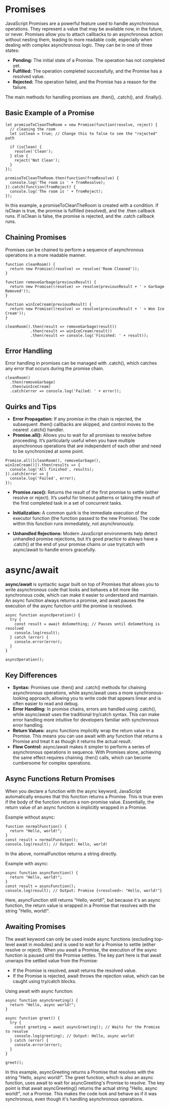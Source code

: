 # Promises

JavaScript Promises are a powerful feature used to handle asynchronous operations. They represent a value that may be available now, in the future, or never. Promises allow you to attach callbacks to an asynchronous action without nesting them, leading to more readable code, especially when dealing with complex asynchronous logic. They can be in one of three states:

* **Pending:** The initial state of a Promise. The operation has not completed yet.
* **Fulfilled:** The operation completed successfully, and the Promise has a resolved value.
* **Rejected:** The operation failed, and the Promise has a reason for the failure.

The main methods for handling promises are .then(), .catch(), and .finally().

## Basic Example of a Promise

```
let promiseToCleanTheRoom = new Promise(function(resolve, reject) {
  // cleaning the room
  let isClean = true; // Change this to false to see the "rejected" path

  if (isClean) {
    resolve('Clean');
  } else {
    reject('Not Clean');
  }
});

promiseToCleanTheRoom.then(function(fromResolve) {
  console.log('The room is ' + fromResolve);
}).catch(function(fromReject) {
  console.log('The room is ' + fromReject);
});
```

In this example, a promiseToCleanTheRoom is created with a condition. If isClean is true, the promise is fulfilled (resolved), and the .then callback runs. If isClean is false, the promise is rejected, and the .catch callback runs.

## Chaining Promises

Promises can be chained to perform a sequence of asynchronous operations in a more readable manner.

```
function cleanRoom() {
  return new Promise((resolve) => resolve('Room Cleaned'));
}

function removeGarbage(previousResult) {
  return new Promise((resolve) => resolve(previousResult + ' > Garbage Removed'));
}

function winIceCream(previousResult) {
  return new Promise((resolve) => resolve(previousResult + ' > Won Ice Cream'));
}

cleanRoom().then(result => removeGarbage(result))
           .then(result => winIceCream(result))
           .then(result => console.log('Finished: ' + result));
```

## Error Handling

Error handling in promises can be managed with .catch(), which catches any error that occurs during the promise chain.

```
cleanRoom()
  .then(removeGarbage)
  .then(winIceCream)
  .catch(error => console.log('Failed: ' + error));
```

## Quirks and Tips

* **Error Propagation:** If any promise in the chain is rejected, the subsequent .then() callbacks are skipped, and control moves to the nearest .catch() handler.
* **Promise.all():** Allows you to wait for all promises to resolve before proceeding. It’s particularly useful when you have multiple asynchronous operations that are independent of each other and need to be synchronized at some point.

```
Promise.all([cleanRoom(), removeGarbage(), winIceCream()]).then(results => {
  console.log('All finished', results);
}).catch(error => {
  console.log('Failed', error);
});
```

* **Promise.race():** Returns the result of the first promise to settle (either resolve or reject). It’s useful for timeout patterns or taking the result of the first completed task in a set of concurrent tasks.

* **Initialization:** A common quirk is the immediate execution of the executor function (the function passed to the new Promise). The code within this function runs immediately, not asynchronously.

* **Unhandled Rejections:** Modern JavaScript environments help detect unhandled promise rejections, but it’s good practice to always have a .catch() at the end of your promise chains or use try/catch with async/await to handle errors gracefully.

# async/await

**async/await** is syntactic sugar built on top of Promises that allows you to write asynchronous code that looks and behaves a bit more like synchronous code, which can make it easier to understand and maintain. An async function always returns a promise, and await pauses the execution of the async function until the promise is resolved.

```
async function asyncOperation() {
  try {
    const result = await doSomething; // Pauses until doSomething is resolved
    console.log(result);
  } catch (error) {
    console.error(error);
  }
}

asyncOperation();
```

## Key Differences

* **Syntax:** Promises use .then() and .catch() methods for chaining asynchronous operations, while async/await uses a more synchronous-looking approach, allowing you to write code that appears linear and is often easier to read and debug.
* **Error Handling:** In promise chains, errors are handled using .catch(), while async/await uses the traditional try/catch syntax. This can make error handling more intuitive for developers familiar with synchronous error handling.
* **Return Values:** async functions implicitly wrap the return value in a Promise. This means you can use await with any function that returns a Promise and treat it as though it returns the actual result.
* **Flow Control:** async/await makes it simpler to perform a series of asynchronous operations in sequence. With Promises alone, achieving the same effect requires chaining .then() calls, which can become cumbersome for complex operations.

## Async Functions Return Promises

When you declare a function with the async keyword, JavaScript automatically ensures that this function returns a Promise. This is true even if the body of the function returns a non-promise value. Essentially, the return value of an async function is implicitly wrapped in a Promise.

Example without async:

```
function normalFunction() {
  return "Hello, world!";
}
const result = normalFunction();
console.log(result); // Output: Hello, world!
```

In the above, normalFunction returns a string directly.

Example with async:

```
async function asyncFunction() {
  return "Hello, world!";
}
const result = asyncFunction();
console.log(result); // Output: Promise {<resolved>: "Hello, world!"}
```

Here, asyncFunction still returns "Hello, world!", but because it's an async function, the return value is wrapped in a Promise that resolves with the string "Hello, world!".

## Awaiting Promises

The await keyword can only be used inside async functions (excluding top-level await in modules) and is used to wait for a Promise to settle (either resolve or reject). When you await a Promise, the execution of the async function is paused until the Promise settles. The key part here is that await unwraps the settled value from the Promise:

* If the Promise is resolved, await returns the resolved value.
* If the Promise is rejected, await throws the rejection value, which can be caught using try/catch blocks.

Using await with async function:

```
async function asyncGreeting() {
  return "Hello, async world!";
}

async function greet() {
  try {
    const greeting = await asyncGreeting(); // Waits for the Promise to resolve
    console.log(greeting); // Output: Hello, async world!
  } catch (error) {
    console.error(error);
  }
}

greet();
```

In this example, asyncGreeting returns a Promise that resolves with the string "Hello, async world!". The greet function, which is also an async function, uses await to wait for asyncGreeting's Promise to resolve. The key point is that await asyncGreeting() returns the actual string "Hello, async world!", not a Promise. This makes the code look and behave as if it was synchronous, even though it's handling asynchronous operations.

